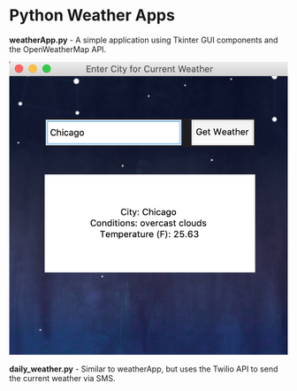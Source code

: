 # Python Weather Apps

**weatherApp.py** - A simple application using Tkinter GUI components and the OpenWeatherMap API.

![weather-image](images/weather-img.png)

**daily_weather.py** - Similar to weatherApp, but uses the Twilio API to send the current weather via SMS. 

